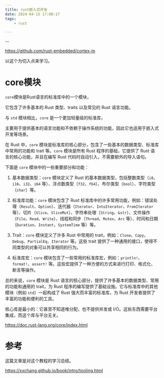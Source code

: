 ```yaml
---
title: rust嵌入式开发
date: 2024-04-15 17:08:17
tags:
	- rust

---
```


--

https://github.com/rust-embedded/cortex-m

以这个为切入点来学习。

# core模块

`core`模块是Rust语言的标准库中的一个模块，

它包含了许多基本的 Rust 类型、traits 以及常见的 Rust 语言功能。

与 `std` 模块相比，`core` 是一个更加轻量级的标准库，

主要用于提供基本的语言功能和不依赖于操作系统的功能，因此它也适用于嵌入式开发等场景。



在 Rust 中，`core` 模块是标准库的核心部分，包含了一些基本的数据类型、标准库中常用的功能和 trait 等。`core` 模块是所有 Rust 程序的基础，它提供了 Rust 语言的核心功能，并且在编写 Rust 代码时自动引入，不需要额外的导入语句。

下面是 `core` 模块中的一些重要部分和功能：

1. 基本数据类型：`core` 模块定义了 Rust 的基本数据类型，包括整数类型（`i8`、`i16`、`i32`、`i64` 等）、浮点数类型（`f32`、`f64`）、布尔类型（`bool`）、字符类型（`char`）等。

2. 标准库功能：`core` 模块包含了 Rust 标准库中的许多常用功能，例如：错误处理（`Result`、`Option`）、迭代器（`Iterator`、`IntoIterator`、`FromIterator` 等）、切片（`Slice`、`SliceMut`）、字符串处理（`String`、`&str`）、文件操作（`File`、`Read`、`Write`）、线程和同步（`Thread`、`Mutex`、`Arc` 等）、时间和日期（`Duration`、`Instant`、`SystemTime` 等）等。

3. Trait：`core` 模块定义了许多 Rust 中常用的 trait，例如：`Clone`、`Copy`、`Debug`、`PartialEq`、`Iterator` 等。这些 trait 提供了一种通用的接口，使得不同类型的对象可以共享相同的行为。

4. 标准库宏：`core` 模块包含了一些常用的标准库宏，例如：`println!`、`format!`、`assert!` 等。这些宏提供了一种方便的方式来进行打印、格式化、断言等操作。

总的来说，`core` 模块是 Rust 语言的核心部分，提供了许多基本的数据类型、常用的功能和通用的 trait，为 Rust 程序的编写提供了基础设施。它与标准库中的其他模块（例如 `std`）一起构成了 Rust 强大而丰富的标准库，为 Rust 开发者提供了丰富的功能和便利的工具。



核心库是最小的：它甚至不知道堆分配，也不提供并发或 I/O。这些东西需要平台集成，而这个库与平台无关。



https://doc.rust-lang.org/core/index.html

# 参考

这篇文章是对这个教程的学习总结。

https://xxchang.github.io/book/intro/tooling.html